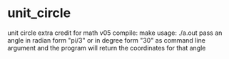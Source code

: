 # unit_circle
unit circle extra credit for math v05
compile:
make
usage:
./a.out
pass an angle in radian form "pi/3" or in degree form "30" as command line argument and the program will return the coordinates for that angle
